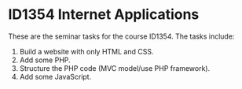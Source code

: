 # ID1354 Internet Applications
These are the seminar tasks for the course ID1354. The tasks include:
1. Build a website with only HTML and CSS.
2. Add some PHP.
3. Structure the PHP code (MVC model/use PHP framework).
4. Add some JavaScript.
